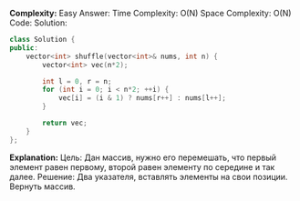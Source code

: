 **Complexity:** Easy
Answer:
	Time Complexity: O(N)
	Space Complexity: O(N)
Code:
Solution:
```cpp
class Solution {
public:
    vector<int> shuffle(vector<int>& nums, int n) {
        vector<int> vec(n*2);

        int l = 0, r = n;
        for (int i = 0; i < n*2; ++i) {
            vec[i] = (i & 1) ? nums[r++] : nums[l++];
        }

        return vec;
    }
};
```
**Explanation:**
	Цель: Дан массив, нужно его перемешать, что первый элемент равен первому, второй равен элементу по середине и так далее.
	Pешение: Два указателя, вставлять элементы на свои позиции. Вернуть массив.